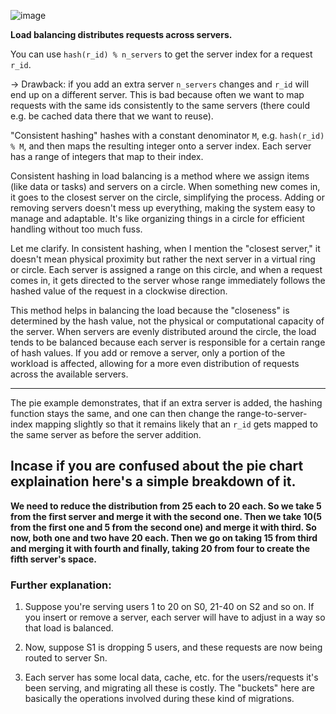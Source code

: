 ![image](https://github.com/Naveenkumarg318/SystemDesign/assets/143624407/66ad3837-d45e-4f60-90a4-31a774186d04)

**Load balancing distributes requests across servers.**

 You can use `hash(r_id) % n_servers` to get the server index for a request `r_id`.
 
-> Drawback: if you add an extra server `n_servers` changes and `r_id` will end up on a different server. This is bad because often we want to map requests with the same ids consistently to the same servers (there could e.g. be cached data there that we want to reuse).

 "Consistent hashing" hashes with a constant denominator `M`, e.g. `hash(r_id) % M`, and then maps the resulting integer onto a server index. Each server has a range of integers that map to their index.

Consistent hashing in load balancing is a method where we assign items (like data or tasks) and servers on a circle. When something new comes in, it goes to the closest server on the circle, simplifying the process. Adding or removing servers doesn't mess up everything, making the system easy to manage and adaptable. It's like organizing things in a circle for efficient handling without too much fuss.

Let me clarify. In consistent hashing, when I mention the "closest server," it doesn't mean physical proximity but rather the next server in a virtual ring or circle. Each server is assigned a range on this circle, and when a request comes in, it gets directed to the server whose range immediately follows the hashed value of the request in a clockwise direction.

This method helps in balancing the load because the "closeness" is determined by the hash value, not the physical or computational capacity of the server. When servers are evenly distributed around the circle, the load tends to be balanced because each server is responsible for a certain range of hash values. If you add or remove a server, only a portion of the workload is affected, allowing for a more even distribution of requests across the available servers.

---------------------------------------------------------------------------------------------


 The pie example demonstrates, that if an extra server is added, the hashing function stays the same, and one can then change the range-to-server-index mapping slightly so that it remains likely that an `r_id` gets mapped to the same server as before the server addition.

 ## Incase if you are confused about the pie chart explaination here's a simple breakdown of it.

**We need to reduce the distribution from 25 each to 20 each. So we take 5 from the first server and merge it with the second one. Then we take 10(5 from the first one and 5 from the second one) and merge it with third. So now, both one and two have 20 each. Then we go on taking 15 from third and merging it with fourth and finally, taking 20 from four to create the fifth server's space.**

### Further explanation:

1. Suppose you're serving users 1 to 20 on S0, 21-40 on S2 and so on. If you insert or remove a server, each server will have to adjust in a way so that load is balanced. 

2. Now, suppose S1 is dropping 5 users, and these requests are now being routed to server Sn. 

3. Each server has some local data, cache, etc. for the users/requests it's been serving, and migrating all these is costly. The "buckets" here are basically the operations involved during these kind of migrations.

